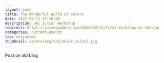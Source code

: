 ```yaml
---
layout: post
title: The Wonderful World of Colors
date: 2021-09-13 17:39:00
description: Uni Junior Workshop
redirect: https://jeremiasberg.com/2021/09/13/first-workshop-at-the-junior-university/
categories: current-events
tag: unijunior
thumbnail: assets/img/unijunior_color1.jpg
---
```


Post on old blog
